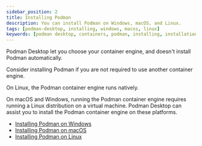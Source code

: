 ```yaml
---
sidebar_position: 2
title: Installing Podman
description: You can install Podman on Windows, macOS, and Linux.
tags: [podman-desktop, installing, windows, macos, linux]
keywords: [podman desktop, containers, podman, installing, installation, windows, macos, linux]
---
```


Podman Desktop let you choose your container engine, and doesn't install Podman automatically.

Consider installing Podman if you are not required to use another container engine.

On Linux, the Podman container engine runs natively.

On macOS and Windows, running the Podman container engine requires running a Linux distribution on a virtual machine. Podman Desktop can assist you to install the Podman container engine on these platforms.

* [Installing Podman on Windows](./installing-podman/installing-podman-on-windows)
* [Installing Podman on macOS](./installing-podman/installing-podman-on-macos)
* [Installing Podman on Linux](./installing-podman/installing-podman-on-linux)

